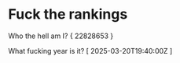 # Fuck the rankings

Who the hell am I?
{ 22828653 }

What fucking year is it?
[ 2025-03-20T19:40:00Z ]
